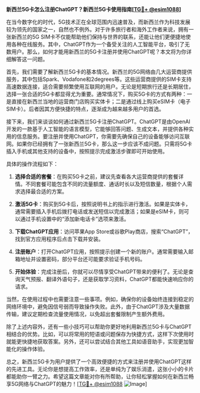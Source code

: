 **新西兰5G卡怎么注册ChatGPT？新西兰5G卡使用指南[[TG💪+ @esim1088](https://t.me/s/esim1088)]**

在当今数字化的时代，5G技术正在全球范围内迅速普及，而新西兰作为科技发展较为领先的国家之一，自然也不例外。对于许多旅行者和海外工作者来说，拥有一张新西兰的5G SIM卡不仅能帮助他们保持与世界的联系，还能让他们更便捷地使用各种在线服务。其中，ChatGPT作为一个备受关注的人工智能平台，吸引了无数用户。那么，如何才能用新西兰的5G卡注册并使用ChatGPT呢？本文将为你详细解答这一问题。

首先，我们需要了解新西兰5G卡的基本情况。新西兰的5G网络由几大运营商提供服务，其中包括Spark、Vodafone和2degrees等。这些运营商提供的SIM卡支持高速数据连接，适合需要频繁使用互联网的用户。无论是短期旅行还是长期居住，选择一张合适的5G卡都显得尤为重要。通常情况下，购买5G卡的方式有两种：一是直接在新西兰当地的运营商门店购买实体卡；二是通过线上购买eSIM卡（电子SIM卡）。后者因其方便快捷的特点，逐渐成为越来越多用户的首选。

接下来，我们来谈谈如何通过新西兰5G卡注册ChatGPT。ChatGPT是由OpenAI开发的一款基于人工智能的语言模型，它能够回答问题、生成文本，并提供各种实用的信息服务。要注册并使用ChatGPT，你需要先确保自己的设备能够访问互联网。如果你已经拥有了一张新西兰5G卡，那么这一步应该不成问题。只需将5G卡插入手机或其他支持的设备中，按照提示完成激活步骤即可开始使用。

具体的操作流程如下：

1. **选择合适的套餐**：在购买5G卡之前，建议先查看各大运营商提供的套餐详情。不同套餐可能包含不同的流量额度、通话时长以及短信数量，根据个人需求选择最合适的方案。

2. **激活5G卡**：购买到5G卡后，按照说明书上的指示进行激活。如果是实体卡，通常需要插入手机后拨打电话或发送短信以完成激活；如果是eSIM卡，则可以通过手机设置中的“添加新电话卡”选项来激活。

3. **下载ChatGPT应用**：访问苹果App Store或谷歌Play商店，搜索“ChatGPT”，找到官方应用程序后点击下载并安装。

4. **注册账户**：打开ChatGPT应用，按照提示创建一个新的账户。通常需要输入邮箱地址并设置密码，部分平台还可能要求验证手机号码。

5. **开始体验**：完成注册后，你就可以尽情享受ChatGPT带来的便利了。无论是查询天气预报、翻译外语句子，还是获取学习资料，ChatGPT都能快速响应你的请求。

当然，在使用过程中也需要注意一些事项。例如，确保你的设备始终连接到稳定的网络环境中，避免因信号弱而导致操作失败。此外，由于ChatGPT涉及大量数据传输，建议定期检查流量使用情况，以免超出套餐限制产生额外费用。

除了上述内容外，还有一些小技巧可以帮助你更好地利用新西兰5G卡与ChatGPT相结合的优势。比如，可以将常用的短语或问题保存为快捷方式，这样下次使用时就能更快捷地获取答案。另外，还可以尝试结合其他工具如语音助手，实现更加智能化的操作体验。

总之，新西兰5G卡为用户提供了一个高效便捷的方式来注册并使用ChatGPT这样的先进工具。无论你是想提高工作效率，还是单纯为了娱乐消遣，这张小小的卡片都能助你一臂之力。希望这篇文章能对你有所帮助，让你轻松掌握如何在新西兰畅享5G网络与ChatGPT的魅力！[[TG💪+ @esim1088](https://t.me/s/esim1088) ![Image](https://i.postimg.cc/4NQfJmqS/Snipaste-2025-05-13-00-14-12.png)]